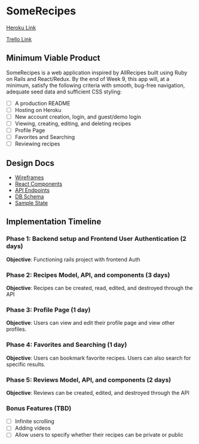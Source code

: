 # SomeRecipes

[Heroku Link](https://somerecipes.herokuapp.com/)

[Trello Link](https://trello.com/b/W50yeIRB/somerecipes)

## Minimum Viable Product

SomeRecipes is a web application inspired by AllRecipes built using Ruby on Rails and React/Redux. By the end of Week 9, this app will, at a minimum, satisfy the following criteria with smooth, bug-free navigation, adequate seed data and sufficient CSS styling:

- [ ] A production README
- [ ] Hosting on Heroku
- [ ] New account creation, login, and guest/demo login
- [ ] Viewing, creating, editing, and deleting recipes
- [ ] Profile Page
- [ ] Favorites and Searching
- [ ] Reviewing recipes

## Design Docs

- [Wireframes](https://github.com/joycechau/SomeRecipes/tree/master/docs/wireframes)
- [React Components](https://github.com/joycechau/SomeRecipes/blob/master/docs/component-hierarchy.md)
- [API Endpoints](https://github.com/joycechau/SomeRecipes/blob/master/docs/api-endpoints.md)
- [DB Schema](https://github.com/joycechau/SomeRecipes/blob/master/docs/schema.md)
- [Sample State](https://github.com/joycechau/SomeRecipes/blob/master/docs/sample-state.md)


## Implementation Timeline


### Phase 1: Backend setup and Frontend User Authentication (2 days)
**Objective**: Functioning rails project with frontend Auth

### Phase 2: Recipes Model, API, and components (3 days)
**Objective**: Recipes can be created, read, edited, and destroyed through the API

### Phase 3: Profile Page (1 day)
**Objective**: Users can view and edit their profile page and view other profiles.

### Phase 4: Favorites and Searching (1 day)
**Objective**: Users can bookmark favorite recipes.  Users can also search for specific results.  

### Phase 5: Reviews Model, API, and components (2 days)

**Objective**:  Reviews can be created, edited, and destroyed through the API

### Bonus Features (TBD)
- [ ] Infinite scrolling
- [ ] Adding videos
- [ ] Allow users to specify whether their recipes can be private or public

